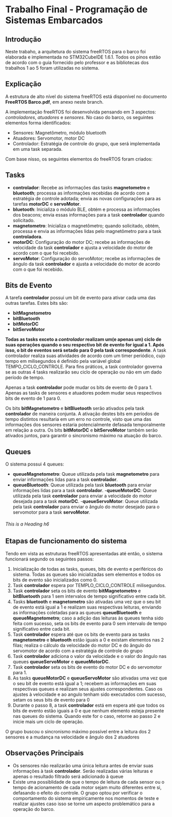 # Trabalho Final - Programação de Sistemas Embarcados

## Introdução

Neste trabaho, a arquitetura do sistema freeRTOS para o barco foi elaborada e implementada no STM32CubeIDE 1.6.1. Todos os pinos estão de acordo com o guia fornecido pelo professor e as bibliotecas dos trabalhos 1 ao 5 foram utilizadas no sistema.

## Explicação

A estrutura de alto nível do sistema freeRTOS está disponível no documento **FreeRTOS Barco.pdf**, em anexo neste branch.

A implementação freeRTOS foi desenvolvida pensando em 3 aspectos: *controladores*, *atuadores* e *sensores*. No caso do barco, os seguintes elementos forma identificados:

- Sensores: Magnetômetro, módulo bluetooth
- Atuadores: Servomotor, motor DC
- Controlador: Estratégia de controle do grupo, que será implementada em uma task separada.

Com base nisso, os seguintes elementos do freeRTOS foram criados:

## Tasks

- **controlador**: Recebe as informações das tasks **magnetometro** e **bluetooth**; processa as informações recebidas de acordo com a estratégia de controle adotada; envia as novas configurações para as tarefas **motorDC** e **servoMotor**.
- **bluetooth**: Inicializa o módulo BLE, obtém e processa as informações dos beacons; envia essas informações para a task **controlador** quando solicitado.
- **magnetometro**: Inicializa o magnetômetro; quando solicitado, obtém, processa e envia as informações lidas pelo magnetômetro para a task **controladora**.
- **motorDC**: Configuração do motor DC; recebe as informações de velocidade da task **controlador** e ajusta a velocidade do motor de acordo com o que foi recebido.
- **servoMotor**: Configuração do servoMotor; recebe as informações de ângulo da task **controlador** e ajusta a velocidade do motor de acordo com o que foi recebido. 

## Bits de Evento

A tarefa **controlador** possui um bit de evento para ativar cada uma das outras tarefas. Estes bits são:

- **bitMagnetometro**
- **bitBluetooth**
- **bitMotorDC**
- **bitServoMotor**

**Todas as tasks exceto a *controlador* realizam um(e apenas um) ciclo de suas operações quando o seu respectivo bit de evento for igual a 1. Após isso, o bit de eventos será setado para 0 pela task correspondente**. A task controlador realiza suas atividades de acordo com um timer periódico, cujo tempo em milisegundos é definido pela variável global TEMPO_CICLO_CONTROLE. Para fins práticos, a task controlador governa se as outras 4 tasks realizarão seu ciclo de operação ou não em um dado período de tempo.

Apenas a task **controlador** pode mudar os bits de evento de 0 para 1. Apenas as tasks de sensores e atuadores podem mudar seus respectivos bits de evento de 1 para 0.

Os bits **bitMagnetometro** e **bitBluetooth** serão ativados pela task **controlador** de maneira conjunta. A ativação destes bits em períodos de tempo distintos resultaria em um erro no controle, visto que uma das informações dos sensores estaria potencialmente defasada temporalmente em relação a outra. Os bits **bitMotorDC** e **bitServoMotor** também serão ativados juntos, para garantir o sincronismo máximo na atuação do barco.

## Queues

O sistema possui 4 queues:

- **queueMagnetometro**: Queue utilizada pela task **magnetometro** para enviar informações lidas para a task **controlador**.
- **queueBluetooth**: Queue utilizada pela task **bluetooth** para enviar informações lidas para a task **controlador**.
-**queueMotorDC**: Queue utilizada pela task **controlador** para enviar a velocidade do motor desejada para a task **motorDC**.
-**queueServoMotor**: Queue utilizada pela task **controlador** para enviar o ângulo do motor desejado para o servomotor para a task **servoMotor**.
###### This is a Heading h6

## Etapas de funcionamento do sistema

Tendo em vista as estruturas freeRTOS apresentadas até então, o sistema funcionará segundo os seguintes passos:

1. Inicialização de todas as tasks, queues, bits de evento e periféricos do sistema. Todas as queues são inicializadas sem elementos e todos os bits de evento são inicializados como 0.
2. Task **controlador** espera por TEMPLO_CICLO_CONTROLE milisegundos. 
3. Task **controlador** seta os bits de evento **bitMagnetometro** e **bitBluetooth** para 1 sem intervalos de tempo significativo entre cada bit.
4. Tasks **bluetooth** e **magnetometro** são ativadas uma vez que o seu bit de evento está igual a 1 e realizam suas respectivas leituras, enviando as informações coletadas para as queues **queueBluetooth** e **queueMagnetometro**; caso a adição das leituras às queues tenha sido feita com sucesso, seta os bits de evento para 0 sem intervalo de tempo significativo entre cada bit.
5. Task **controlador** espera até que os bits de evento para as tasks **magnetometro** e **bluetooth** estão iguais a 0 e existam elementos nas 2 filas; realiza o cálculo da velocidade do motor DC e do ângulo do servomotor de acordo com a estratégia de controle do grupo
6. Task **controlador** adiciona o valor da velocidade e o valor do ângulo nas queues **queueServoMotor** e **queueMotorDC**.
7. Task **controlador** seta os bits de evento do motor DC e do servomotor para 1.
8. As tasks **queueMotorDC** e **queueServoMotor** são ativadas uma vez que o seu bit de evento está igual a 1; recebem as informações em suas respectivas queues e realizam seus ajustes correspondentes. Caso os ajustes à velocidade e ao angulo tenham sido executados com sucesso, setam os seus bits de evento para 0
9. Durante o passo 8, a task **controlador** está em espera até que todos os bits de evento estão iguais a 0 e que nenhum elemento esteja presente nas queues do sistema. Quando este for o caso, retorne ao passo 2 e inicie mais um ciclo de operação.

O grupo buscou o sincronismo máximo possível entre a leitura dos 2 sensores e a mudança na velocidade e ângulo dos 2 atuadores


## Observações Principais

- Os sensores não realizarão uma única leitura antes de enviar suas informações à task **controlador**. Serão realizadas várias leituras e apenas o resultado filtrado será adicionado à queue
- Existe uma possiblidade de que o tempo de leitura de cada sensor ou o tempo de acionamento de cada motor sejam muito diferentes entre si, defasando o efeito do controle. O grupo optou por verificar o comportamento do sistema empiricamente nos momentos de teste e realizar ajustes caso isso se torne um aspecto problemático para a operação do barco.



